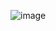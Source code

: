 ![image](https://user-images.githubusercontent.com/92292806/153868455-10b452e6-7109-440a-9672-8ff93b1e32b6.png)


